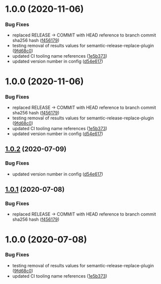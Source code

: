# 1.0.0 (2020-11-06)


### Bug Fixes

* replaced RELEASE -> COMMIT with HEAD reference to branch commit sha256 hash ([f456179](https://github.com/toyboxco/mirror/commit/f456179b35bb7d9674cb6328026c189aee6ba6fc))
* testing removal of results values for semantic-release-replace-plugin ([9fd68c0](https://github.com/toyboxco/mirror/commit/9fd68c07c0123a755b13cb4fc56c77c34749207c))
* updated CI tooling name references ([1e5b373](https://github.com/toyboxco/mirror/commit/1e5b373dce29389c5e934e1f3d2de3600f503f04))
* updated version number in config ([d54e617](https://github.com/toyboxco/mirror/commit/d54e61721c1e8be19f02758bc865f9e6f683daab))

# 1.0.0 (2020-11-06)


### Bug Fixes

* replaced RELEASE -> COMMIT with HEAD reference to branch commit sha256 hash ([f456179](https://github.com/toyboxco/mirror/commit/f456179b35bb7d9674cb6328026c189aee6ba6fc))
* testing removal of results values for semantic-release-replace-plugin ([9fd68c0](https://github.com/toyboxco/mirror/commit/9fd68c07c0123a755b13cb4fc56c77c34749207c))
* updated CI tooling name references ([1e5b373](https://github.com/toyboxco/mirror/commit/1e5b373dce29389c5e934e1f3d2de3600f503f04))
* updated version number in config ([d54e617](https://github.com/toyboxco/mirror/commit/d54e61721c1e8be19f02758bc865f9e6f683daab))

## [1.0.2](https://github.com/lunaris-studios/mirror/compare/v1.0.1...v1.0.2) (2020-07-09)


### Bug Fixes

* updated version number in config ([d54e617](https://github.com/lunaris-studios/mirror/commit/d54e61721c1e8be19f02758bc865f9e6f683daab))

## [1.0.1](https://github.com/lunaris-studios/mirror/compare/v1.0.0...v1.0.1) (2020-07-08)


### Bug Fixes

* replaced RELEASE -> COMMIT with HEAD reference to branch commit sha256 hash ([f456179](https://github.com/lunaris-studios/mirror/commit/f456179b35bb7d9674cb6328026c189aee6ba6fc))

# 1.0.0 (2020-07-08)


### Bug Fixes

* testing removal of results values for semantic-release-replace-plugin ([9fd68c0](https://github.com/lunaris-studios/mirror/commit/9fd68c07c0123a755b13cb4fc56c77c34749207c))
* updated CI tooling name references ([1e5b373](https://github.com/lunaris-studios/mirror/commit/1e5b373dce29389c5e934e1f3d2de3600f503f04))
